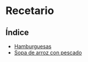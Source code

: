 # Recetario

## Índice
-   [Hamburguesas](recipes/hamburguesas.md)
-   [Sopa de arroz con pescado](recipes/sopa-arroz-pescado.md)